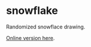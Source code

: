 # snowflake

Randomized snowflace drawing.

[Online version here](https://fheyen.github.io/snowflake/).
